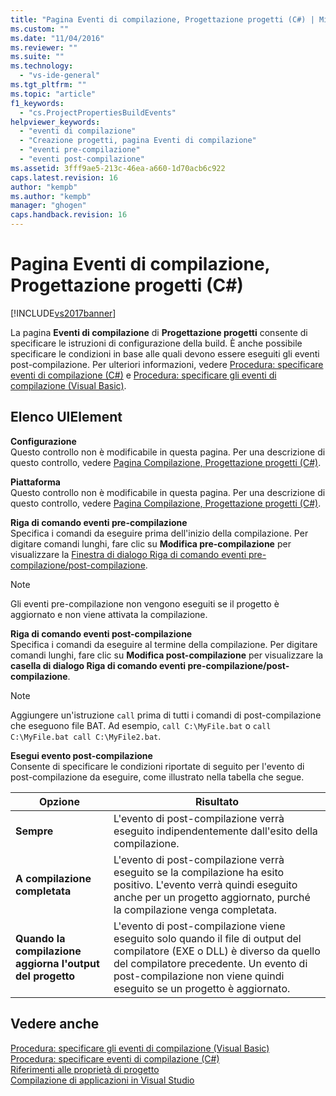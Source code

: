 ```yaml
---
title: "Pagina Eventi di compilazione, Progettazione progetti (C#) | Microsoft Docs"
ms.custom: ""
ms.date: "11/04/2016"
ms.reviewer: ""
ms.suite: ""
ms.technology: 
  - "vs-ide-general"
ms.tgt_pltfrm: ""
ms.topic: "article"
f1_keywords: 
  - "cs.ProjectPropertiesBuildEvents"
helpviewer_keywords: 
  - "eventi di compilazione"
  - "Creazione progetti, pagina Eventi di compilazione"
  - "eventi pre-compilazione"
  - "eventi post-compilazione"
ms.assetid: 3fff9ae5-213c-46ea-a660-1d70acb6c922
caps.latest.revision: 16
author: "kempb"
ms.author: "kempb"
manager: "ghogen"
caps.handback.revision: 16
---
```

# Pagina Eventi di compilazione, Progettazione progetti (C#)
[!INCLUDE[vs2017banner](../../code-quality/includes/vs2017banner.md)]

La pagina **Eventi di compilazione** di **Progettazione progetti** consente di specificare le istruzioni di configurazione della build.  È anche possibile specificare le condizioni in base alle quali devono essere eseguiti gli eventi post\-compilazione.  Per ulteriori informazioni, vedere [Procedura: specificare eventi di compilazione \(C\#\)](../../ide/how-to-specify-build-events-csharp.md) e [Procedura: specificare gli eventi di compilazione \(Visual Basic\)](../Topic/How%20to:%20Specify%20Build%20Events%20\(Visual%20Basic\).md).  
  
## Elenco UIElement  
 **Configurazione**  
 Questo controllo non è modificabile in questa pagina.  Per una descrizione di questo controllo, vedere [Pagina Compilazione, Progettazione progetti \(C\#\)](../../ide/reference/build-page-project-designer-csharp.md).  
  
 **Piattaforma**  
 Questo controllo non è modificabile in questa pagina.  Per una descrizione di questo controllo, vedere [Pagina Compilazione, Progettazione progetti \(C\#\)](../../ide/reference/build-page-project-designer-csharp.md).  
  
 **Riga di comando eventi pre\-compilazione**  
 Specifica i comandi da eseguire prima dell'inizio della compilazione.  Per digitare comandi lunghi, fare clic su **Modifica pre\-compilazione** per visualizzare la [Finestra di dialogo Riga di comando eventi pre\-compilazione\/post\-compilazione](../../ide/reference/pre-build-event-post-build-event-command-line-dialog-box.md).  
  
> [!NOTE]
>  Gli eventi pre\-compilazione non vengono eseguiti se il progetto è aggiornato e non viene attivata la compilazione.  
  
 **Riga di comando eventi post\-compilazione**  
 Specifica i comandi da eseguire al termine della compilazione.  Per digitare comandi lunghi, fare clic su **Modifica post\-compilazione** per visualizzare la **casella di dialogo Riga di comando eventi pre\-compilazione\/post\-compilazione**.  
  
> [!NOTE]
>  Aggiungere un'istruzione `call` prima di tutti i comandi di post\-compilazione che eseguono file BAT.  Ad esempio, `call C:\MyFile.bat` o `call C:\MyFile.bat call C:\MyFile2.bat`.  
  
 **Esegui evento post\-compilazione**  
 Consente di specificare le condizioni riportate di seguito per l'evento di post\-compilazione da eseguire, come illustrato nella tabella che segue.  
  
|Opzione|Risultato|  
|-------------|---------------|  
|**Sempre**|L'evento di post\-compilazione verrà eseguito indipendentemente dall'esito della compilazione.|  
|**A compilazione completata**|L'evento di post\-compilazione verrà eseguito se la compilazione ha esito positivo.  L'evento verrà quindi eseguito anche per un progetto aggiornato, purché la compilazione venga completata.|  
|**Quando la compilazione aggiorna l'output del progetto**|L'evento di post\-compilazione viene eseguito solo quando il file di output del compilatore \(EXE o DLL\) è diverso da quello del compilatore precedente.  Un evento di post\-compilazione non viene quindi eseguito se un progetto è aggiornato.|  
  
## Vedere anche  
 [Procedura: specificare gli eventi di compilazione \(Visual Basic\)](../Topic/How%20to:%20Specify%20Build%20Events%20\(Visual%20Basic\).md)   
 [Procedura: specificare eventi di compilazione \(C\#\)](../../ide/how-to-specify-build-events-csharp.md)   
 [Riferimenti alle proprietà di progetto](../../ide/reference/project-properties-reference.md)   
 [Compilazione di applicazioni in Visual Studio](../../ide/compiling-and-building-in-visual-studio.md)
